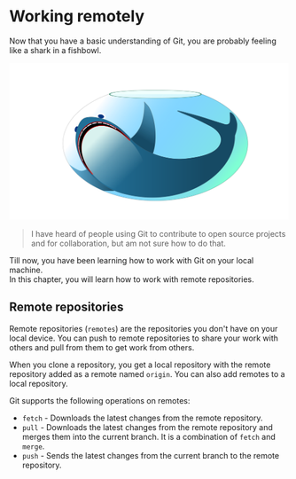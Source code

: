 # Working remotely

Now that you have a basic understanding of Git, you are probably feeling like a shark in a fishbowl.

![Shark in a fishbowl](images/shark_in_a_fishbowl.svg)

> I have heard of people using Git to contribute to open source projects and for collaboration, but am not sure how to do that.

Till now, you have been learning how to work with Git on your local machine.  
In this chapter, you will learn how to work with remote repositories.

## Remote repositories

Remote repositories (`remotes`) are the repositories you don't have on your local device. You can push to remote repositories to share your work with others and pull from them to get work from others.

When you clone a repository, you get a local repository with the remote repository added as a remote named `origin`. You can also add remotes to a local repository.

Git supports the following operations on remotes:

- `fetch` - Downloads the latest changes from the remote repository.
- `pull` - Downloads the latest changes from the remote repository and merges them into the current branch. It is a combination of `fetch` and `merge`.
- `push` - Sends the latest changes from the current branch to the remote repository.
